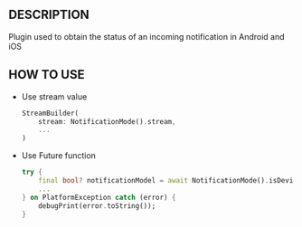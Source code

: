 ## DESCRIPTION

Plugin used to obtain the status of an incoming notification in Android and iOS

## HOW TO USE

- Use stream value
    ```dart
    StreamBuilder(
        stream: NotificationMode().stream,
        ...
    )
    ```

- Use Future function
    ```dart
    try {
        final bool? notificationModel = await NotificationMode().isDeviceMuted();
        ...
    } on PlatformException catch (error) {
        debugPrint(error.toString());
    }
    ```